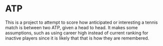 # ATP
 
This is a project to attempt to score how anticipated or interesting a tennis match is between two ATP, given a head to head.
It makes some assumptions, such as using career high instead of current ranking for inactive players
since it is likely that that is how they are remembered.